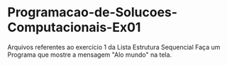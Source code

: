 # Programacao-de-Solucoes-Computacionais-Ex01
Arquivos referentes ao exercício 1 da Lista Estrutura Sequencial
Faça um Programa que mostre a mensagem "Alo mundo" na tela.
